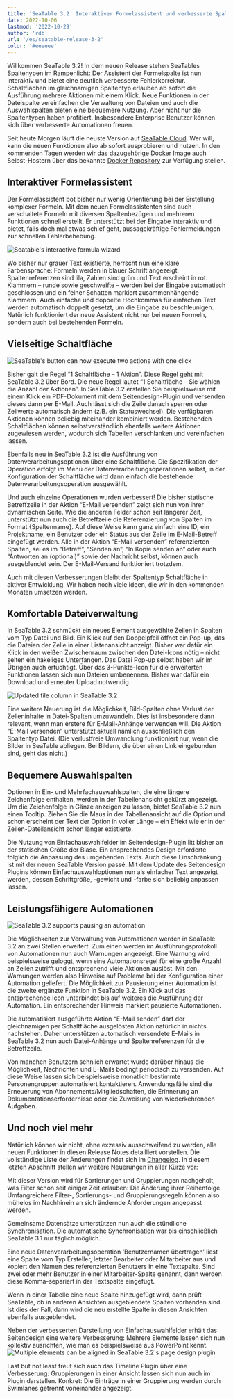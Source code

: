 ```yaml
---
title: 'SeaTable 3.2: Interaktiver Formelassistent und verbesserte Spaltentypen'
date: 2022-10-06
lastmod: '2022-10-29'
author: 'rdb'
url: '/es/seatable-release-3-2'
color: '#eeeeee'
---
```


Willkommen SeaTable 3.2! In dem neuen Release stehen SeaTables Spaltenypen im Rampenlicht: Der Assistent der Formelspalte ist nun interaktiv und bietet eine deutlich verbesserte Fehlerkorrektur. Schaltflächen im gleichnamigen Spaltentyp erlauben ab sofort die Ausführung mehrere Aktionen mit einem Klick. Neue Funktionen in der Dateispalte vereinfachen die Verwaltung von Dateien und auch die Auswahlspalten bieten eine bequemere Nutzung. Aber nicht nur die Spaltentypen haben profitiert. Insbesondere Enterprise Benutzer können sich über verbesserte Automationen freuen.

Seit heute Morgen läuft die neuste Version auf [SeaTable Cloud](https://cloud.seatable.io). Wer will, kann die neuen Funktionen also ab sofort ausprobieren und nutzen. In den kommenden Tagen werden wir das dazugehörige Docker Image auch Selbst-Hostern über das bekannte [Docker Repository](https://hub.docker.com/r/seatable/seatable-enterprise/tags) zur Verfügung stellen.

## Interaktiver Formelassistent

Der Formelassistent bot bisher nur wenig Orientierung bei der Erstellung komplexer Formeln. Mit dem neuen Formelassistenten sind auch verschaltete Formeln mit diversen Spaltenbezügen und mehreren Funktionen schnell erstellt. Er unterstützt bei der Eingabe interaktiv und bietet, falls doch mal etwas schief geht, aussagekräftige Fehlermeldungen zur schnellen Fehlerbehebung.

![Seatable's interactive formula wizard](https://seatable.io/wp-content/uploads/2022/10/SeaTable3.2_FormulaWizard.png)

Wo bisher nur grauer Text existierte, herrscht nun eine klare Farbensprache: Formeln werden in blauer Schrift angezeigt, Spaltenreferenzen sind lila, Zahlen sind grün und Text erscheint in rot. Klammern – runde sowie geschweifte – werden bei der Eingabe automatisch geschlossen und ein feiner Schatten markiert zusammenhängende Klammern. Auch einfache und doppelte Hochkommas für einfachen Text werden automatisch doppelt gesetzt, um die Eingabe zu beschleunigen. Natürlich funktioniert der neue Assistent nicht nur bei neuen Formeln, sondern auch bei bestehenden Formeln.

## Vielseitige Schaltfläche

![SeaTable's button can now execute two actions with one click](https://seatable.io/wp-content/uploads/2022/10/SeaTable3.2_ButtonColumn.png)

Bisher galt die Regel “1 Schaltfläche – 1 Aktion”. Diese Regel geht mit SeaTable 3.2 über Bord. Die neue Regel lautet “1 Schaltfläche – Sie wählen die Anzahl der Aktionen”. In SeaTable 3.2 erstellen Sie beispielsweise mit einem Klick ein PDF-Dokument mit dem Seitendesign-Plugin und versenden dieses dann per E-Mail. Auch lässt sich die Zeile danach sperren oder Zellwerte automatisch ändern (z.B. ein Statuswechsel). Die verfügbaren Aktionen können beliebig miteinander kombiniert werden. Bestehenden Schaltflächen können selbstverständlich ebenfalls weitere Aktionen zugewiesen werden, wodurch sich Tabellen verschlanken und vereinfachen lassen.

Ebenfalls neu in SeaTable 3.2 ist die Ausführung von Datenverarbeitungsoptionen über eine Schaltfläche. Die Spezifikation der Operation erfolgt im Menü der Datenverarbeitungsoperationen selbst, in der Konfiguration der Schaltfläche wird dann einfach die bestehende Datenverarbeitungsoperation ausgewählt.

Und auch einzelne Operationen wurden verbessert! Die bisher statische Betreffzeile in der Aktion “E-Mail versenden” zeigt sich nun von ihrer dynamischen Seite. Wie die anderen Felder schon seit längerer Zeit, unterstützt nun auch die Betreffzeile die Referenzierung von Spalten im Format {Spaltenname}. Auf diese Weise kann ganz einfach eine ID, ein Projektname, ein Benutzer oder ein Status aus der Zeile im E-Mail-Betreff eingefügt werden. Alle in der Aktion “E-Mail versenden” referenzierten Spalten, sei es im “Betreff”, “Senden an”, “In Kopie senden an” oder auch “Antworten an (optional)” sowie der Nachricht selbst, können auch ausgeblendet sein. Der E-Mail-Versand funktioniert trotzdem.

Auch mit diesen Verbesserungen bleibt der Spaltentyp Schaltfläche in aktiver Entwicklung. Wir haben noch viele Ideen, die wir in den kommenden Monaten umsetzen werden.

## Komfortable Dateiverwaltung

In SeaTable 3.2 schmückt ein neues Element ausgewählte Zellen in Spalten vom Typ Datei und Bild. Ein Klick auf den Doppelpfeil öffnet ein Pop-up, das die Dateien der Zelle in einer Listenansicht anzeigt. Bisher war dafür ein Klick in den weißen Zwischenraum zwischen den Datei-Icons nötig – nicht selten ein hakeliges Unterfangen. Das Datei Pop-up selbst haben wir im Übrigen auch ertüchtigt. Über das 3-Punkte-Icon für die erweiterten Funktionen lassen sich nun Dateien umbenennen. Bisher war dafür ein Download und erneuter Upload notwendig.

![Updated file column in SeaTable 3.2](https://seatable.io/wp-content/uploads/2022/10/SeaTable3.2_FileColumn.png)

Eine weitere Neuerung ist die Möglichkeit, Bild-Spalten ohne Verlust der Zelleninhalte in Datei-Spalten umzuwandeln. Dies ist insbesondere dann relevant, wenn man erstere für E-Mail-Anhänge verwenden will. Die Aktion “E-Mail versenden” unterstützt aktuell nämlich ausschließlich den Spaltentyp Datei. (Die verlustfreie Umwandlung funktioniert nur, wenn die Bilder in SeaTable abliegen. Bei Bildern, die über einen Link eingebunden sind, geht das nicht.)

## Bequemere Auswahlspalten

Optionen in Ein- und Mehrfachauswahlspalten, die eine längere Zeichenfolge enthalten, werden in der Tabellenansicht gekürzt angezeigt. Um die Zeichenfolge in Gänze anzeigen zu lassen, bietet SeaTable 3.2 nun einen Tooltip. Ziehen Sie die Maus in der Tabellenansicht auf die Option und schon erscheint der Text der Option in voller Länge – ein Effekt wie er in der Zeilen-Dateilansicht schon länger existierte.

Die Nutzung von Einfachauswahlfelder im Seitendesign-Plugin litt bisher an der statischen Größe der Blase. Ein ansprechendes Design erforderte folglich die Anpassung des umgebenden Texts. Auch diese Einschränkung ist mit der neuen SeaTable Version passé. Mit dem Update des Seitendesign Plugins können Einfachauswahloptionen nun als einfacher Text angezeigt werden, dessen Schriftgröße, -gewicht und -farbe sich beliebig anpassen lassen.

## Leistungsfähigere Automationen

![SeaTable 3.2 supports pausing an automation](https://seatable.io/wp-content/uploads/2022/10/SeaTable3.2_PauseAutomations_400x361.png)

Die Möglichkeiten zur Verwaltung von Automationen werden in SeaTable 3.2 an zwei Stellen erweitert. Zum einen werden im Ausführungsprotokoll von Automationen nun auch Warnungen angezeigt. Eine Warnung wird beispielsweise geloggt, wenn eine Automationsregel für eine große Anzahl an Zeilen zutrifft und entsprechend viele Aktionen auslöst. Mit den Warnungen werden also Hinweise auf Probleme bei der Konfiguration einer Automation geliefert. Die Möglichkeit zur Pausierung einer Automation ist die zweite ergänzte Funktion in SeaTable 3.2. Ein Klick auf das entsprechende Icon unterbindet bis auf weiteres die Ausführung der Automation. Ein entsprechender Hinweis markiert pausierte Automationen.

Die automatisiert ausgeführte Aktion “E-Mail senden” darf der gleichnamigen per Schaltfläche ausgelösten Aktion natürlich in nichts nachstehen. Daher unterstützen automatisch versendete E-Mails in SeaTable 3.2 nun auch Datei-Anhänge und Spaltenreferenzen für die Betreffzeile.

Von manchen Benutzern sehnlich erwartet wurde darüber hinaus die Möglichkeit, Nachrichten und E-Mails bedingt periodisch zu versenden. Auf diese Weise lassen sich beispielsweise monatlich bestimmte Personengruppen automatisiert kontaktieren. Anwendungsfälle sind die Erneuerung von Abonnements/Mitgliedschaften, die Erinnerung an Dokumentationserfordernisse oder die Zuweisung von wiederkehrenden Aufgaben.

## Und noch viel mehr

Natürlich können wir nicht, ohne exzessiv ausschweifend zu werden, alle neuen Funktionen in diesen Release Notes detailliert vorstellen. Die vollständige Liste der Änderungen findet sich im [Changelog](https://seatable.io/docs/changelog/version-3-2/). In diesem letzten Abschnitt stellen wir weitere Neuerungen in aller Kürze vor:

Mit dieser Version wird für Sortierungen und Gruppierungen nachgeholt, was Filter schon seit einiger Zeit erlauben: Die Änderung ihrer Reihenfolge. Umfangreichere Filter-, Sortierungs- und Gruppierungsregeln können also mühelos im Nachhinein an sich ändernde Anforderungen angepasst werden.

Gemeinsame Datensätze unterstützen nun auch die stündliche Synchronisation. Die automatische Synchronisation war bis einschließlich SeaTable 3.1 nur täglich möglich.

Eine neue Datenverarbeitungsoperation ‘Benutzernamen übertragen’ liest eine Spalte vom Typ Ersteller, letzter Bearbeiter oder Mitarbeiter aus und kopiert den Namen des referenzierten Benutzers in eine Textspalte. Sind zwei oder mehr Benutzer in einer Mitarbeiter-Spalte genannt, dann werden diese Komma-separiert in der Textspalte eingefügt.

Wenn in einer Tabelle eine neue Spalte hinzugefügt wird, dann prüft SeaTable, ob in anderen Ansichten ausgeblendete Spalten vorhanden sind. Ist dies der Fall, dann wird die neu erstellte Spalte in diesen Ansichten ebenfalls ausgeblendet.

Neben der verbesserten Darstellung von Einfachauswahlfelder erhält das Seitendesign eine weitere Verbesserung: Mehrere Elemente lassen sich nun kollektiv ausrichten, wie man es beispielsweise aus PowerPoint kennt.  
![Multiple elements can be aligned in SeaTable 3.2's page design plugin](https://seatable.io/wp-content/uploads/2022/10/SeaTable3.2-ElementAlignment.png)

Last but not least freut sich auch das Timeline Plugin über eine Verbesserung: Gruppierungen in einer Ansicht lassen sich nun auch im Plugin darstellen. Konkret: Die Einträge in einer Gruppierung werden durch Swimlanes getrennt voneinander angezeigt.
